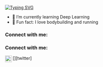 [![Typing SVG](https://readme-typing-svg.herokuapp.com/?font=Architects+Daughter&color=D79921&size=30&lines=Hey!+It%27s+Ali%20İhsan!;I%27m+a+Developer...;And+I%27m+from+Türkiye)](https://git.io/typing-svg)


- 🌱 I’m currently learning Deep Learning
- 💪 Fun fact: I love bodybuilding and running

### Connect with me:

### Connect with me:

[<img align="left" alt="aliihsan_unesi | Twitter" width="22px" src="https://cdn.jsdelivr.net/npm/simple-icons@v3/icons/twitter.svg" />][twitter]

<br />

